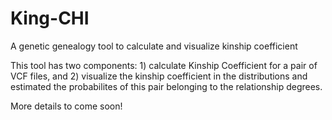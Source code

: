 # King-CHI
A genetic genealogy tool to calculate and visualize kinship coefficient

This tool has two components: 1) calculate Kinship Coefficient for a pair of VCF files, and 2) visualize the kinship coefficient in the distributions and estimated the probabilites of this pair belonging to the relationship degrees. 

More details to come soon!
